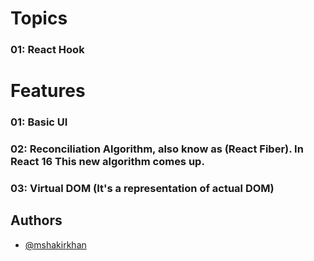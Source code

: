 # Topics

### 01: React Hook

# Features

### 01: Basic UI
### 02: Reconciliation Algorithm, also know as (React Fiber). In React 16 This new algorithm comes up.
### 03: Virtual DOM (It's a representation of actual DOM)

## Authors

- [@mshakirkhan](https://www.github.com/mshakirkhan)